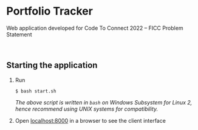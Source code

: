 # Portfolio Tracker
Web application developed for Code To Connect 2022 – FICC Problem Statement

<br>

## Starting the application
1. Run

    ```console
    $ bash start.sh
    ```
    *The above script is written in `bash` on Windows Subsystem for Linux 2, hence recommend using UNIX systems for compatibility.*

2. Open [localhost:8000](http://localhost:8000) in a browser to see the client interface

